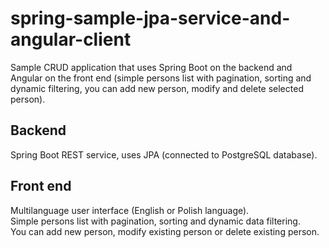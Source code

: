 # spring-sample-jpa-service-and-angular-client

Sample CRUD application that uses Spring Boot on the backend and Angular on the
front end (simple persons list with pagination, sorting and dynamic filtering,
you can add new person, modify and delete selected person).

## Backend
Spring Boot REST service, uses JPA (connected to PostgreSQL database).

## Front end
Multilanguage user interface (English or Polish language).<br>
Simple persons list with pagination, sorting and dynamic data filtering.<br>
You can add new person, modify existing person or delete existing person.<br>
